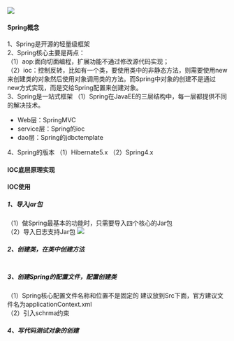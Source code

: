 ![](https://ws4.sinaimg.cn/large/006tKfTcly1g0kszl4xl9j311s0s877z.jpg)
#### Spring概念
1、Spring是开源的轻量级框架  
2、Spring核心主要是两点：  
（1）aop:面向切面编程，扩展功能不通过修改源代码实现；    
（2）ioc：控制反转，比如有一个类，要使用类中的非静态方法，则需要使用new来创建类的对象然后使用对象调用类的方法。而Spring中对象的创建不是通过new方式实现，而是交给Spring配置来创建对象。  
3、Spring是一站式框架
（1）Spring在JavaEE的三层结构中，每一层都提供不同的解决技术。
- Web层：SpringMVC
- service层：Spring的ioc
- dao层：Spring的jdbctemplate  

4、Spring的版本
（1）Hibernate5.x
（2）Spring4.x


#### IOC底层原理实现


#### IOC使用
##### 1、导入jar包   
（1）做Spring最基本的功能时，只需要导入四个核心的Jar包  
（2）导入日志支持Jar包 
![](https://ws1.sinaimg.cn/large/006tKfTcly1g0ktwhfcpdj30eo06qdha.jpg)
##### 2、创建类，在类中创建方法  
````

````
##### 3、创建Spring的配置文件，配置创建类  
（1）Spring核心配置文件名称和位置不是固定的
建议放到Src下面，官方建议文件名为applicationContext.xml  
（2）引入schrma约束

##### 4、写代码测试对象的创建  
